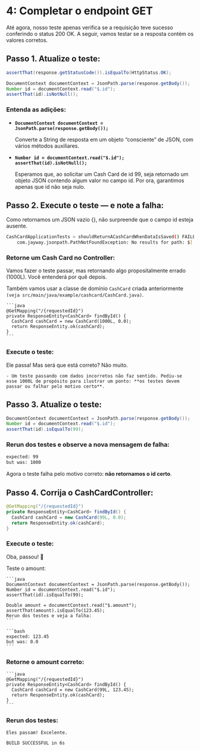 # 4: Completar o endpoint GET  

Até agora, nosso teste apenas verifica se a requisição teve sucesso conferindo o status 200 OK. A seguir, vamos testar se a resposta contém os valores corretos.

## Passo 1. Atualize o teste:

  ```java
  assertThat(response.getStatusCode()).isEqualTo(HttpStatus.OK);

  DocumentContext documentContext = JsonPath.parse(response.getBody());
  Number id = documentContext.read("$.id");
  assertThat(id).isNotNull();
  ```

### Entenda as adições:


  - **`DocumentContext documentContext = JsonPath.parse(response.getBody());`**
  
    Converte a String de resposta em um objeto “consciente” de JSON, com vários métodos auxiliares.


  - **`Number id = documentContext.read("$.id");  assertThat(id).isNotNull();`**

    Esperamos que, ao solicitar um Cash Card de id 99, seja retornado um objeto JSON contendo algum valor no campo id. Por ora, garantimos apenas que id não seja nulo.


## Passo 2. Execute o teste — e note a falha:

Como retornamos um JSON vazio {}, não surpreende que o campo id esteja ausente.

  ```bash
  CashCardApplicationTests > shouldReturnACashCardWhenDataIsSaved() FAILED
      com.jayway.jsonpath.PathNotFoundException: No results for path: $['id']
  ```

  ### Retorne um Cash Card no Controller:

  Vamos fazer o teste passar, mas retornando algo propositalmente errado (1000L). Você entenderá por quê depois.

  Também vamos usar a classe de domínio `CashCard` criada anteriormente `(veja src/main/java/example/cashcard/CashCard.java)`.


    ```java
    @GetMapping("/{requestedId}")
    private ResponseEntity<CashCard> findById() {
      CashCard cashCard = new CashCard(1000L, 0.0);
      return ResponseEntity.ok(cashCard);
    }
    ```

  ### Execute o teste:

  Ele passa! Mas será que está correto? Não muito.
    

    - Um teste passando com dados incorretos não faz sentido. Pediu-se esse 1000L de propósito para ilustrar um ponto: **os testes devem passar ou falhar pelo motivo certo**.


## Passo 3. Atualize o teste:


  ```java
  DocumentContext documentContext = JsonPath.parse(response.getBody());
  Number id = documentContext.read("$.id");
  assertThat(id).isEqualTo(99);
  ```


### Rerun dos testes e observe a nova mensagem de falha:

  ```bash
  expected: 99
  but was: 1000
  ```

  Agora o teste falha pelo motivo correto: **não retornamos o id certo**.


## Passo 4. Corrija o CashCardController:

  ```java
  @GetMapping("/{requestedId}")
  private ResponseEntity<CashCard> findById() {
    CashCard cashCard = new CashCard(99L, 0.0);
    return ResponseEntity.ok(cashCard);
  }
  ```

  ### Execute o teste:

  Oba, passou! 🎉

  Teste o amount:

    ```java
    DocumentContext documentContext = JsonPath.parse(response.getBody());
    Number id = documentContext.read("$.id");
    assertThat(id).isEqualTo(99);

    Double amount = documentContext.read("$.amount");
    assertThat(amount).isEqualTo(123.45);
    Rerun dos testes e veja a falha:
    ```

    ```bash
    expected: 123.45
    but was: 0.0
    ```

  ### Retorne o amount correto:

    ```java
    @GetMapping("/{requestedId}")
    private ResponseEntity<CashCard> findById() {
      CashCard cashCard = new CashCard(99L, 123.45);
      return ResponseEntity.ok(cashCard);
    }
    ```

  ### Rerun dos testes:

    Eles passam! Excelente.

    BUILD SUCCESSFUL in 6s